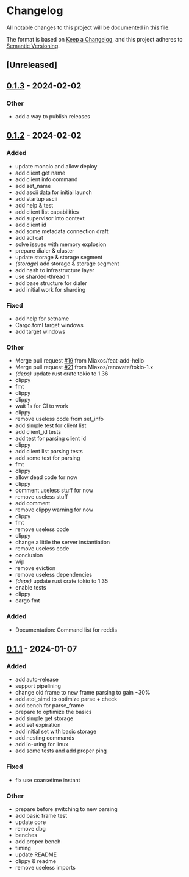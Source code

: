 # Changelog
All notable changes to this project will be documented in this file.

The format is based on [Keep a Changelog](https://keepachangelog.com/en/1.0.0/),
and this project adheres to [Semantic Versioning](https://semver.org/spec/v2.0.0.html).

## [Unreleased]

## [0.1.3](https://github.com/Miaxos/roster/compare/v0.1.2...v0.1.3) - 2024-02-02

### Other
- add a way to publish releases

## [0.1.2](https://github.com/Miaxos/roster/compare/v0.1.1...v0.1.2) - 2024-02-02

### Added
- update monoio and allow deploy
- add client get name
- add client info command
- add set_name
- add ascii data for initial launch
- add startup ascii
- add help & test
- add client list capabilities
- add supervisor into context
- add client id
- add some metadata connection draft
- add acl cat
- solve issues with memory explosion
- prepare dialer & cluster
- update storage & storage segment
- *(storage)* add storage & storage segment
- add hash to infrastructure layer
- use sharded-thread 1
- add base structure for dialer
- add initial work for sharding

### Fixed
- add help for setname
- Cargo.toml target windows
- add target windows

### Other
- Merge pull request [#19](https://github.com/Miaxos/roster/pull/19) from Miaxos/feat-add-hello
- Merge pull request [#21](https://github.com/Miaxos/roster/pull/21) from Miaxos/renovate/tokio-1.x
- *(deps)* update rust crate tokio to 1.36
- clippy
- fmt
- clippy
- clippy
- wait 1s for CI to work
- clippy
- remove useless code from set_info
- add simple test for client list
- add client_id tests
- add test for parsing client id
- clippy
- add client list parsing tests
- add some test for parsing
- fmt
- clippy
- allow dead code for now
- clippy
- comment useless stuff for now
- remove useless stuff
- add comment
- remove clippy warning for now
- clippy
- fmt
- remove useless code
- clippy
- change a little the server instantiation
- remove useless code
- conclusion
- wip
- remove eviction
- remove useless dependencies
- *(deps)* update rust crate tokio to 1.35
- enable tests
- clippy
- cargo fmt

### Added

- Documentation: Command list for reddis

## [0.1.1](https://github.com/Miaxos/roster/compare/v0.1.0...v0.1.1) - 2024-01-07

### Added
- add auto-release
- support pipelining
- change old frame to new frame parsing to gain ~30%
- add atoi_simd to optimize parse + check
- add bench for parse_frame
- prepare to optimize the basics
- add simple get storage
- add set expiration
- add initial set with basic storage
- add nesting commands
- add io-uring for linux
- add some tests and add proper ping

### Fixed
- fix use coarsetime instant

### Other
- prepare before switching to new parsing
- add basic frame test
- update core
- remove dbg
- benches
- add proper bench
- timing
- update README
- clippy & readme
- remove useless imports
